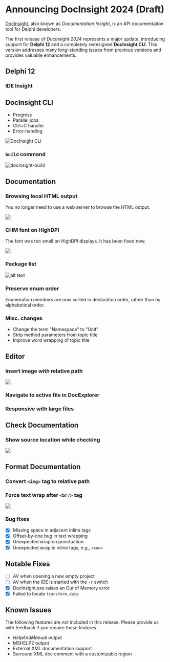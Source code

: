 # Announcing DocInsight 2024 (Draft)

[DocInsight](https://devjetsoftware.com/products/documentation-insight/), also known as _Documentation Insight_, is an API documentation tool for Delphi developers.

The first release of _DocInsight 2024_ represents a major update, introducing support for **Delphi 12** and a completely redesigned **DocInsight CLI**. This version addresses many long-standing issues from previous versions and provides valuable enhancements.

## Delphi 12

### IDE Insight

## DocInsight CLI

- Progress
- Parallel jobs
- Ctrl+C handler
- Error-handing

![DocInsight CLI](images/docinsight-cli.gif)

### `build` command

![docinsight-build](images/docinsight-build.png)

## Documentation

### Browsing local HTML output

You no longer need to use a web server to browse the HTML output.

![](images/local-html.png)

### CHM font on HighDPI

The font was too small on HighDPI displays. It has been fixed now.

![](images/chm-highdpi.png)

### Package list

![alt text](images/package-list.png)

### Preserve enum order

Enumeration members are now sorted in declaration order, rather than by alphabetical order.

### Misc. changes

- Change the term "Namespace" to "Unit"
- Strip method parameters from topic title
- Improve word wrapping of topic title

## Editor

### Insert image with relative path

![](images/img-relative-path.png)

### Navigate to active file in DocExplorer

### Responsive with large files

## Check Documentation

### Show source location while checking

![](images/check-doc.png)

## Format Documentation

### Convert `<img>` tag to relative path

### Force text wrap after `<br/>` tag

![](images/wrap-after-br.png)

### Bug fixes

- [x] Missing space in adjacent inline tags
- [x] Offset-by-one bug in text wrapping
- [x] Unexpected wrap on punctuation
- [x] Unexpected wrap in inline tags, e.g., `<see>`

## Notable Fixes

- [ ] AV when opening a new empty project
- [ ] AV when the IDE is started with the `-r` switch
- [x] DocInsight.exe raises an Out of Memory error
- [x] Failed to locate `transform.data`

## Known Issues

The following features are not included in this release. Please provide us with feedback if you require these features.

- _HelpAndManual_ output
- MSHELP2 output
- External XML documentation support
- Surround XML doc comment with a customizable region
